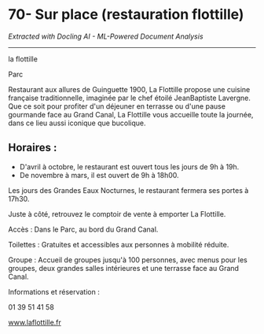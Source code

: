 # 70- Sur place (restauration flottille)

*Extracted with Docling AI - ML-Powered Document Analysis*

---

la flottille

Parc

Restaurant aux allures de Guinguette 1900, La Flottille propose une cuisine française traditionnelle, imaginée par le chef étoilé JeanBaptiste Lavergne. Que ce soit pour profiter d'un déjeuner en terrasse ou d'une pause gourmande face au Grand Canal, La Flottille vous accueille toute la journée, dans ce lieu aussi iconique que bucolique.

## Horaires :

- D'avril à octobre, le restaurant est ouvert tous les jours de 9h à 19h.
- De novembre à mars, il est ouvert de 9h à 18h00.

Les jours des Grandes Eaux Nocturnes, le restaurant fermera ses portes à 17h30.

Juste à côté, retrouvez le comptoir de vente à emporter La Flottille.

Accès : Dans le Parc, au bord du Grand Canal.

Toilettes  : Gratuites  et  accessibles  aux  personnes  à  mobilité réduite.

Groupe : Accueil de groupes jusqu'à 100 personnes, avec menus pour les groupes, deux grandes salles intérieures et une terrasse face au Grand Canal.

Informations et réservation :

01 39 51 41 58

www.laflottille.fr